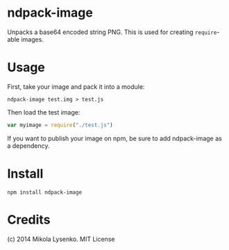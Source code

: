 ndpack-image
============
Unpacks a base64 encoded string PNG. This is used for creating `require`-able images.

# Usage

First, take your image and pack it into a module:

```
ndpack-image test.img > test.js
```

Then load the test image:

```javascript
var myimage = require("./test.js")
```

If you want to publish your image on npm, be sure to add ndpack-image as a dependency.

# Install

```
npm install ndpack-image
```

# Credits
(c) 2014 Mikola Lysenko. MIT License